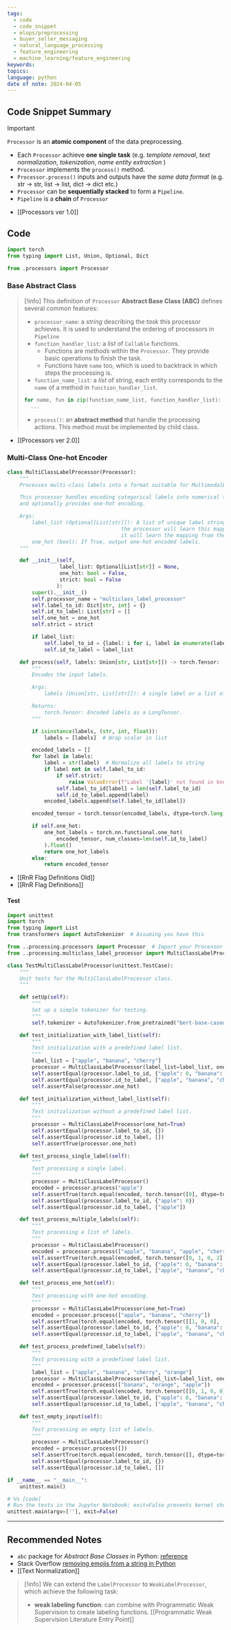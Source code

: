 ```yaml
---
tags:
  - code
  - code_snippet
  - mlops/preprocessing
  - buyer_seller_messaging
  - natural_language_processing
  - feature_engineering
  - machine_learning/feature_engineering
keywords: 
topics: 
language: python
date of note: 2024-04-05
---
```


## Code Snippet Summary

>[!important]
> `Processor` is an **atomic component** of the data preprocessing. 
> - Each `Processor` achieve **one single task** (e.g.  *template removal*, *text normalization*, *tokenization*, *name entity extraction* )
> - `Processor` implements the `process()` method.
> - `Processor.process()` inputs and outputs have the *same data format* (e.g. str -> str, list -> list, dict -> dict etc.)
> - `Processor` can be **sequentially stacked** to form a `Pipeline`. 
> - `Pipeline` is a **chain** of `Processor`

- [[Processors ver 1.0]]

## Code

```python
import torch
from typing import List, Union, Optional, Dict

from .processors import Processor
```

### Base Abstract Class

>[!info]
>This definition of `Processor`  **Abstract Base Class (ABC)** defines several common features:
>- `processor_name`: a *string* describing the *task* this processor achieves. It is used to understand the ordering of processors in `Pipeline`
>- `function_handler_list`: a *list* of `Callable` functions. 
>	- Functions are *methods* within the `Processor`. They provide basic operations to finish the task.
>	- Functions have `name` too, which is used to backtrack in which steps the processing is.
>- `function_name_list`:  a *list* of *string*, each entity corresponds to the `name` of a method in `function_handler_list`. 
>```python
>for name, fun in zip(function_name_list, function_handler_list): 
>	...
>```
>- `process()`: an **abstract method** that handle the processing actions. This method must be implemented by child class.

- [[Processors ver 2.0]]

### Multi-Class One-hot Encoder

```python
class MultiClassLabelProcessor(Processor):
    """
    Processes multi-class labels into a format suitable for MultimodalBert.

    This processor handles encoding categorical labels into numerical tensors
    and optionally provides one-hot encoding.

    Args:
        label_list (Optional[List[str]]): A list of unique label strings. If provided,
                                     the processor will learn this mapping; otherwise,
                                     it will learn the mapping from the data it processes.
        one_hot (bool): If True, output one-hot encoded labels.
    """

    def __init__(self, 
                 label_list: Optional[List[str]] = None, 
                 one_hot: bool = False,
                 strict: bool = False
                ):
        super().__init__()
        self.processor_name = "multiclass_label_processor"
        self.label_to_id: Dict[str, int] = {}
        self.id_to_label: List[str] = []
        self.one_hot = one_hot
        self.strict = strict

        if label_list:
            self.label_to_id = {label: i for i, label in enumerate(label_list)}
            self.id_to_label = label_list

    def process(self, labels: Union[str, List[str]]) -> torch.Tensor:
        """
        Encodes the input labels.

        Args:
            labels (Union[str, List[str]]): A single label or a list of labels.

        Returns:
            torch.Tensor: Encoded labels as a LongTensor.
        """

        if isinstance(labels, (str, int, float)):
            labels = [labels]  # Wrap scalar in list

        encoded_labels = []
        for label in labels:
            label = str(label)  # Normalize all labels to string
            if label not in self.label_to_id:
                if self.strict:
                    raise ValueError(f"Label '{label}' not found in known label list.")
                self.label_to_id[label] = len(self.label_to_id)
                self.id_to_label.append(label)
            encoded_labels.append(self.label_to_id[label])

        encoded_tensor = torch.tensor(encoded_labels, dtype=torch.long)

        if self.one_hot:
            one_hot_labels = torch.nn.functional.one_hot(
                encoded_tensor, num_classes=len(self.id_to_label)
            ).float()
            return one_hot_labels
        else:
            return encoded_tensor
```

- [[RnR Flag Definitions Old]]
- [[RnR Flag Definitions]]


#### Test

```python
import unittest
import torch
from typing import List
from transformers import AutoTokenizer  # Assuming you have this
```

```python
from ..processing.processors import Processor  # Import your Processor base class
from ..processing.multiclass_label_processor import MultiClassLabelProcessor  # Import the class to be tested
```

```python
class TestMultiClassLabelProcessor(unittest.TestCase):
    """
    Unit tests for the MultiClassLabelProcessor class.
    """

    def setUp(self):
        """
        Set up a simple tokenizer for testing.
        """
        self.tokenizer = AutoTokenizer.from_pretrained("bert-base-cased")  # Or any suitable tokenizer

    def test_initialization_with_label_list(self):
        """
        Test initialization with a predefined label list.
        """
        label_list = ["apple", "banana", "cherry"]
        processor = MultiClassLabelProcessor(label_list=label_list, one_hot=False)
        self.assertEqual(processor.label_to_id, {"apple": 0, "banana": 1, "cherry": 2})
        self.assertEqual(processor.id_to_label, ["apple", "banana", "cherry"])
        self.assertFalse(processor.one_hot)

    def test_initialization_without_label_list(self):
        """
        Test initialization without a predefined label list.
        """
        processor = MultiClassLabelProcessor(one_hot=True)
        self.assertEqual(processor.label_to_id, {})
        self.assertEqual(processor.id_to_label, [])
        self.assertTrue(processor.one_hot)

    def test_process_single_label(self):
        """
        Test processing a single label.
        """
        processor = MultiClassLabelProcessor()
        encoded = processor.process("apple")
        self.assertTrue(torch.equal(encoded, torch.tensor([0], dtype=torch.long)))
        self.assertEqual(processor.label_to_id, {"apple": 0})
        self.assertEqual(processor.id_to_label, ["apple"])

    def test_process_multiple_labels(self):
        """
        Test processing a list of labels.
        """
        processor = MultiClassLabelProcessor()
        encoded = processor.process(["apple", "banana", "apple", "cherry"])
        self.assertTrue(torch.equal(encoded, torch.tensor([0, 1, 0, 2], dtype=torch.long)))
        self.assertEqual(processor.label_to_id, {"apple": 0, "banana": 1, "cherry": 2})
        self.assertEqual(processor.id_to_label, ["apple", "banana", "cherry"])

    def test_process_one_hot(self):
        """
        Test processing with one-hot encoding.
        """
        processor = MultiClassLabelProcessor(one_hot=True)
        encoded = processor.process(["apple", "banana", "cherry"])
        self.assertTrue(torch.equal(encoded, torch.tensor([[1, 0, 0], [0, 1, 0], [0, 0, 1]], dtype=torch.float)))
        self.assertEqual(processor.label_to_id, {"apple": 0, "banana": 1, "cherry": 2})
        self.assertEqual(processor.id_to_label, ["apple", "banana", "cherry"])

    def test_process_predefined_labels(self):
        """
        Test processing with a predefined label list.
        """
        label_list = ["apple", "banana", "cherry", "orange"]
        processor = MultiClassLabelProcessor(label_list=label_list, one_hot=True)
        encoded = processor.process(["banana", "orange", "apple"])
        self.assertTrue(torch.equal(encoded, torch.tensor([[0, 1, 0, 0], [0, 0, 0, 1], [1, 0, 0, 0]], dtype=torch.float)))
        self.assertEqual(processor.label_to_id, {"apple": 0, "banana": 1, "cherry": 2, "orange": 3})
        self.assertEqual(processor.id_to_label, ["apple", "banana", "cherry", "orange"])

    def test_empty_input(self):
        """
        Test processing an empty list of labels.
        """
        processor = MultiClassLabelProcessor()
        encoded = processor.process([])
        self.assertTrue(torch.equal(encoded, torch.tensor([], dtype=torch.long)))
        self.assertEqual(processor.label_to_id, {})
        self.assertEqual(processor.id_to_label, [])

if __name__ == "__main__":
    unittest.main()
```


```python
# %% [code]
# Run the tests in the Jupyter Notebook; exit=False prevents kernel shutdown.
unittest.main(argv=[''], exit=False)
```



-----------
##  Recommended Notes


- `abc` package for *Abstract Base Classes* in Python: [reference](https://docs.python.org/3/library/abc.html#module-abc)
- Stack Overflow [removing emojis from a string in Python](https://stackoverflow.com/questions/33404752/removing-emojis-from-a-string-in-python)
- [[Text Normalization]]


[^1]: We use `entry_point` to detect the channel from which the BSM arrived. See [[Buyer Seller Messaging  - Entry Point]].

[^2]: `LabelProcessor` should include `labeling_functions`  [[Programmatic Weak Supervision Literature Entry Point]]

>[!info] 
>We can extend the `LabelProcessor` to `WeakLabelProcessor`, which achieve the following task:
>- **weak labeling function**: can combine with Programmatic Weak Supervision to create labeling functions. [[Programmatic Weak Supervision Literature Entry Point]]